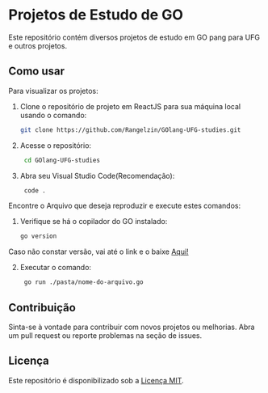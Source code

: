 # Projetos de Estudo de GO 

Este repositório contém diversos projetos de estudo em GO pang para UFG e outros projetos.

## Como usar

Para visualizar os projetos:

1. Clone o repositório de projeto em ReactJS para sua máquina local usando o comando:
   
    ```bash
    git clone https://github.com/Rangelzin/GOlang-UFG-studies.git
    ```
    
2. Acesse o repositório:
   
   ```bash
    cd GOlang-UFG-studies
    ```
3. Abra seu Visual Studio Code(Recomendação):
   
   ```bash
    code .
   
   
Encontre o Arquivo que deseja reproduzir e execute estes comandos:

1. Verifique se há o copilador do GO instalado:

    ```bash
    go version

Caso não constar versão, vai até o link e o baixe <a href="https://go.dev/doc/install">Aqui!</a>

2. Executar o comando:
   
   ```bash
    go run ./pasta/nome-do-arquivo.go

## Contribuição

Sinta-se à vontade para contribuir com novos projetos ou melhorias. Abra um pull request ou reporte problemas na seção de issues.

## Licença

Este repositório é disponibilizado sob a [Licença MIT](LICENSE).

